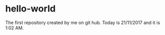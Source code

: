 # hello-world
The first repository created by me on git hub. Today is 21/11/2017 and it is 1:02 AM.
